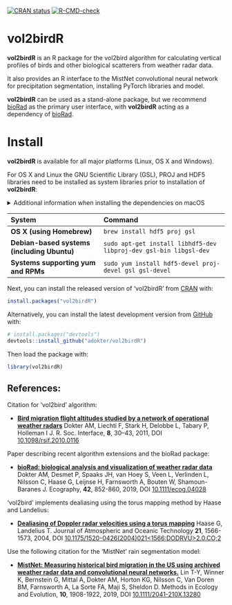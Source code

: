 
<!-- README.md is generated from README.Rmd. Please edit that file -->
<!-- badges: start -->

[![CRAN
status](https://www.r-pkg.org/badges/version/vol2birdR)](https://cran.r-project.org/package=vol2birdR)
[![R-CMD-check](https://github.com/adokter/vol2birdR/workflows/R-CMD-check/badge.svg)](https://github.com/adokter/vol2birdR/actions)
<!-- badges: end -->

# vol2birdR

**vol2birdR** is an R package for the vol2bird algorithm for
calculating vertical profiles of birds and other biological scatterers
from weather radar data.

It also provides an R interface to the MistNet convolutional neural
network for precipitation segmentation, installing PyTorch libraries and
model.

**vol2birdR** can be used as a stand-alone package, but we recommend
[bioRad](https://adriaandokter.com/bioRad/) as the primary user
interface, with **vol2birdR** acting as a dependency of
[bioRad](https://adriaandokter.com/bioRad/).

# Install

**vol2birdR** is available for all major platforms (Linux, OS X and
Windows).

For OS X and Linux the GNU Scientific Library (GSL), PROJ and HDF5
libraries need to be installed as system libraries prior to installation
of **vol2birdR**:

<details>
<summary>
Additional information when installing the dependencies on macOS
</summary>

Since the installation process requires the [Homebrew](https://brew.sh/)
package manager you will have to install it. Open a terminal and issue
the following command:

      /bin/bash -c "$(curl -fsSL https://raw.githubusercontent.com/Homebrew/install/HEAD/install.sh)"

When the installation has completed it will print out some additional
information that is essential to follow.

    ==> Next steps:
    - Run these two commands in your terminal to add Homebrew to your PATH:
        echo 'eval "$(/opt/homebrew/bin/brew shellenv)"' >> /Users/anders/.zprofile
        eval "$(/opt/homebrew/bin/brew shellenv)"
    - Run brew help to get started
    - Further documentation:
        https://docs.brew.sh

You need to ensure that you follow the above two commands. The first one
will add the necessary environment variables to your user

        echo 'eval "$(/opt/homebrew/bin/brew shellenv)"' >> /Users/anders/.zprofile

The second command will ensure that you get the necessary environment
variables into the terminal where you ran the installation process of
Homebrew.

        eval "$(/opt/homebrew/bin/brew shellenv)"

</details>

| System                                      | Command                                                           |
|:--------------------------------------------|:------------------------------------------------------------------|
| **OS X (using Homebrew)**                   | `brew install hdf5 proj gsl`                                      |
| **Debian-based systems (including Ubuntu)** | `sudo apt-get install libhdf5-dev libproj-dev gsl-bin libgsl-dev` |
| **Systems supporting yum and RPMs**         | `sudo yum install hdf5-devel proj-devel gsl gsl-devel`            |

Next, you can install the released version of ‘vol2birdR’ from
[CRAN](https://CRAN.R-project.org) with:

``` r
install.packages("vol2birdR")
```

Alternatively, you can install the latest development version from
[GitHub](https://github.com/adokter/bioRad) with:

``` r
# install.packages("devtools")
devtools::install_github("adokter/vol2birdR")
```

Then load the package with:

``` r
library(vol2birdR)
```

## References:

Citation for ‘vol2bird’ algorithm:

- [**Bird migration flight altitudes studied by a network of operational
  weather radars**](https://doi.org/10.1098/rsif.2010.0116) Dokter AM,
  Liechti F, Stark H, Delobbe L, Tabary P, Holleman I J. R. Soc.
  Interface, **8**, 30–43, 2011, DOI
  [10.1098/rsif.2010.0116](https://doi.org/10.1098/rsif.2010.0116)

Paper describing recent algorithm extensions and the bioRad package:

- [**bioRad: biological analysis and visualization of weather radar
  data**](https://doi.org/10.1111/ecog.04028) Dokter AM, Desmet P,
  Spaaks JH, van Hoey S, Veen L, Verlinden L, Nilsson C, Haase G,
  Leijnse H, Farnsworth A, Bouten W, Shamoun-Baranes J. Ecography,
  **42**, 852-860, 2019, DOI
  [10.1111/ecog.04028](https://doi.org/10.1111/ecog.04028)

‘vol2bird’ implements dealiasing using the torus mapping method by Haase
and Landelius:

- [**Dealiasing of Doppler radar velocities using a torus
  mapping**](https://doi.org/10.1175/1520-0426(2004)021%3C1566:DODRVU%3E2.0.CO;2)
  Haase G, Landelius T. Journal of Atmospheric and Oceanic Technology
  **21**, 1566-1573, 2004, DOI
  [10.1175/1520-0426(2004)021\<1566:DODRVU\>2.0.CO;2](https://doi.org/10.1175/1520-0426(2004)021%3C1566:DODRVU%3E2.0.CO;2)

Use the following citation for the ‘MistNet’ rain segmentation model:

- [**MistNet: Measuring historical bird migration in the US using
  archived weather radar data and convolutional neural
  networks.**](https://doi.org/10.1111/2041-210X.13280) Lin T-Y, Winner
  K, Bernstein G, Mittal A, Dokter AM, Horton KG, Nilsson C, Van Doren
  BM, Farnsworth A, La Sorte FA, Maji S, Sheldon D. Methods in Ecology
  and Evolution, **10**, 1908-1922, 2019, DOI
  [10.1111/2041-210X.13280](https://doi.org/10.1111/2041-210X.13280)
